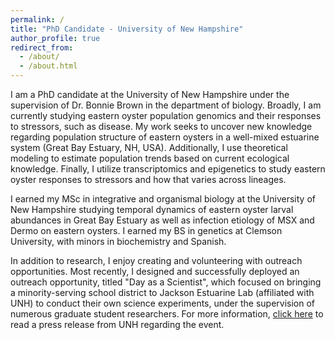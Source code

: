 ```yaml
---
permalink: /
title: "PhD Candidate - University of New Hampshire"
author_profile: true
redirect_from: 
  - /about/
  - /about.html
---
```


I am a PhD candidate at the University of New Hampshire under the supervision of Dr. Bonnie Brown in the department of biology. Broadly, I am currently studying eastern oyster population genomics and their responses to stressors, such as disease. My work seeks to uncover new knowledge regarding population structure of eastern oysters in a well-mixed estuarine system (Great Bay Estuary, NH, USA). Additionally, I use theoretical modeling to estimate population trends based on current ecological knowledge. Finally, I utilize transcriptomics and epigenetics to study eastern oyster responses to stressors and how that varies across lineages.

I earned my MSc in integrative and organismal biology at the University of New Hampshire studying temporal dynamics of eastern oyster larval abundances in Great Bay Estuary as well as infection etiology of MSX and Dermo on eastern oysters. I earned my BS in genetics at Clemson University, with minors in biochemistry and Spanish.

In addition to research, I enjoy creating and volunteering with outreach opportunities. Most recently, I designed and successfully deployed an outreach opportunity, titled "Day as a Scientist", which focused on bringing a minority-serving school district to Jackson Estuarine Lab (affiliated with UNH) to conduct their own science experiments, under the supervision of numerous graduate student researchers. For more information, [click here](https://www.unh.edu/unhtoday/2023/11/colsa-grad-student-leads-day-scientist-event-manchester-high-schoolers) to read a press release from UNH regarding the event.